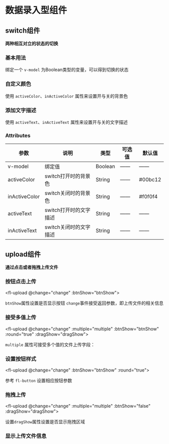 # 数据录入型组件

## switch组件

**两种相互对立的状态的切换**

### 基本用法

<fl-switch v-model="active" ></fl-switch>

绑定一个 `v-model` 为Boolean类型的变量，可以得到切换的状态

<script>
  export default {
    data() {
      return {
        active: true
      }
    }
  };
</script>

### 自定义颜色

<fl-switch v-model="active"  activeColor="red" inActiveColor="black"></fl-switch>

使用 `activeColor`、`inActiveColor` 属性来设置开与关的背景色

### 添加文字描述

<fl-switch v-model="active" activeText="已激活" inActiveText="未激活"></fl-switch>

使用 `activeText`、`inActiveText` 属性来设置开与关的文字描述

### Attributes

| 参数          | 说明                   | 类型    | 可选值 | 默认值   |
| ------------- | ---------------------- | ------- | ------ | -------- |
| v-model       | 绑定值                 | Boolean | ——     | ——       |
| activeColor   | switch打开时的背景色   | String  | ——     | \#00bc12 |
| inActiveColor | switch关闭时的背景色   | String  | ——     | \#f0f0f4 |
| activeText    | switch打开时的文字描述 | String  | ——     | ——       |
| inActiveText  | switch关闭时的文字描述 | String  | ——     | ——       |


## upload组件

**通过点击或者拖拽上传文件**

### 按钮点击上传

<fl-upload @change="change" :btnShow="btnShow"></fl-upload>

`btnShow`属性设置是否显示按钮 `change`事件接受返回参数，即上传文件的相关信息

### 接受多值上传
<fl-upload @change="change" :multiple="multiple" :btnShow="btnShow" :round="true" :dragShow="dragShow"></fl-upload>

`multiple` 属性可接受多个值的文件上传字段：

### 设置按钮样式

<fl-upload @change="change" :btnShow="btnShow" :round="true"></fl-upload>

参考 `fl-button` 设置相应按钮参数

### 拖拽上传

<fl-upload @change="change" :multiple="multiple" :btnShow="false" :dragShow="dragShow"></fl-upload>

设置`dragShow`属性设置是否显示拖拽区域

### 显示上传文件信息

